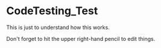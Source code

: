# CodeTesting_Test
This is just to understand how this works.

Don't forget to hit the upper right-hand pencil to edit things.
